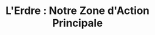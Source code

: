 ---
title: "L'Erdre : Notre Zone d'Action Principale"
icon: "🌍"
description: "Actuellement, nos actions se concentrent sur l'Erdre et ses rives. C'est ici que nous développons et testons nos solutions, comme les bacs à déchets flottants, et que nous organisons régulièrement des collectes. Cette rivière est notre terrain d'apprentissage et d'innovation."
order: 1
--- 